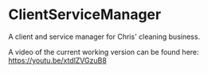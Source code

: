 # ClientServiceManager
A client and service manager for Chris' cleaning business.

A video of the current working version can be found here:
https://youtu.be/xtdlZVGzuB8
